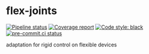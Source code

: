 # flex-joints

[![Pipeline status](https://gitlab.laas.fr/gepetto/flex-joints/badges/main/pipeline.svg)](https://gitlab.laas.fr/gepetto/flex-joints/commits/main)
[![Coverage report](https://gitlab.laas.fr/gepetto/flex-joints/badges/main/coverage.svg?job=doc-coverage)](https://gepettoweb.laas.fr/doc/gepetto/flex-joints/main/coverage/)
[![Code style: black](https://img.shields.io/badge/code%20style-black-000000.svg)](https://github.com/psf/black)
[![pre-commit.ci status](https://results.pre-commit.ci/badge/github/gepetto/flex-joints/main.svg)](https://results.pre-commit.ci/latest/github/gepetto/flex-joints)

adaptation for rigid control on flexible devices
